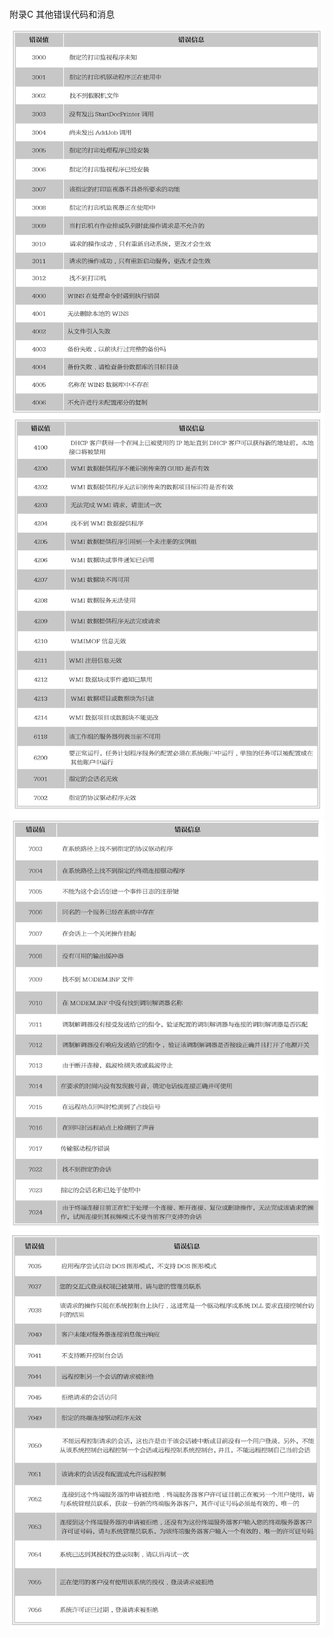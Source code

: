 ### 
  附录C 其他错误代码和消息


![Figure-0478-387.jpg](../images/Figure-0478-387.jpg)
![Figure-0479-388.jpg](../images/Figure-0479-388.jpg)
![Figure-0480-389.jpg](../images/Figure-0480-389.jpg)
![Figure-0481-390.jpg](../images/Figure-0481-390.jpg)
